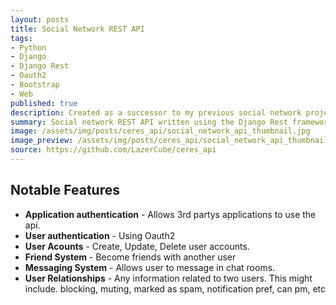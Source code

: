 ```yaml
---
layout: posts
title: Social Network REST API
tags:
- Python
- Django
- Django Rest
- Oauth2
- Bootstrap
- Web
published: true
description: Created as a successor to my previous social network project with the aim of learning more about Rest API’s and their various authentication techniques. It was also used to help develop my skills on the front-end by creating a twin project, using originally angular2 and later vue.js, to utilize it.
summary: Social network REST API written using the Django Rest framework.
image: /assets/img/posts/ceres_api/social_network_api_thumbnail.jpg
image_preview: /assets/img/posts/ceres_api/social_network_api_thumbnail_preview.jpg
source: https://github.com/LazerCube/ceres_api
---
```


## Notable Features

- **Application authentication** - Allows 3rd partys applications to use the api.
- **User authentication** - Using Oauth2
- **User Acounts** - Create, Update, Delete user accounts.
- **Friend System** - Become friends with another user
- **Messaging System** - Allows user to message in chat rooms.
- **User Relationships** - Any information related to two users. This might include. blocking, muting, marked as spam, notification pref, can pm, etc
